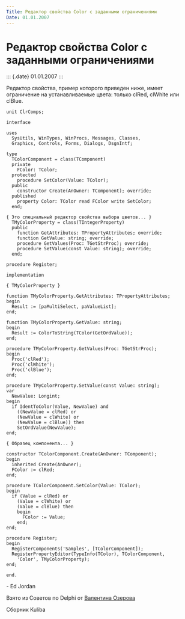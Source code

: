 ```yaml
---
Title: Редактор свойства Color с заданными ограничениями
Date: 01.01.2007
---
```



Редактор свойства Color с заданными ограничениями
=================================================

::: {.date}
01.01.2007
:::

Редактор свойства, пример которого приведен ниже, имеет ограничение на
устанавливаемые цвета: только clRed, clWhite или clBlue.

    unit ClrComps;
     
    interface
     
    uses
      SysUtils, WinTypes, WinProcs, Messages, Classes,
      Graphics, Controls, Forms, Dialogs, DsgnIntf;
     
    type
      TColorComponent = class(TComponent)
      private
        FColor: TColor;
      protected
        procedure SetColor(Value: TColor);
      public
        constructor Create(AnOwner: TComponent); override;
      published
        property Color: TColor read FColor write SetColor;
      end;
     
    { Это специальный редактор свойства выбора цветов... }
      TMyColorProperty = class(TIntegerProperty)
      public
        function GetAttributes: TPropertyAttributes; override;
        function GetValue: string; override;
        procedure GetValues(Proc: TGetStrProc); override;
        procedure SetValue(const Value: string); override;
      end;
     
    procedure Register;
     
    implementation
     
    { TMyColorProperty }
     
    function TMyColorProperty.GetAttributes: TPropertyAttributes;
    begin
      Result := [paMultiSelect, paValueList];
    end;
     
    function TMyColorProperty.GetValue: string;
    begin
      Result := ColorToString(TColor(GetOrdValue));
    end;
     
    procedure TMyColorProperty.GetValues(Proc: TGetStrProc);
    begin
      Proc('clRed');
      Proc('clWhite');
      Proc('clBlue');
    end;
     
    procedure TMyColorProperty.SetValue(const Value: string);
    var
      NewValue: Longint;
    begin
      if IdentToColor(Value, NewValue) and
        ((NewValue = clRed) or
        (NewValue = clWhite) or
        (NewValue = clBlue)) then
        SetOrdValue(NewValue);
    end;
     
    { Образец компонента... }
     
    constructor TColorComponent.Create(AnOwner: TComponent);
    begin
      inherited Create(AnOwner);
      FColor := clRed;
    end;
     
    procedure TColorComponent.SetColor(Value: TColor);
    begin
      if (Value = clRed) or
        (Value = clWhite) or
        (Value = clBlue) then
        begin
          FColor := Value;
        end;
    end;
     
    procedure Register;
    begin
      RegisterComponents('Samples', [TColorComponent]);
      RegisterPropertyEditor(TypeInfo(TColor), TColorComponent,
        'Color', TMyColorProperty);
    end;
     
    end.

\- Ed Jordan

Взято из Советов по Delphi от [Валентина
Озерова](mailto:mailto:webmaster@webinspector.com)

Сборник Kuliba
